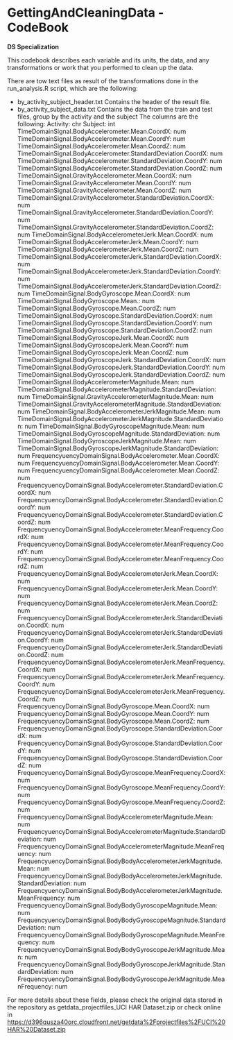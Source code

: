 # GettingAndCleaningData - CodeBook

**DS Specialization**

This codebook describes each variable and its units, the data, and any transformations or work that you performed to clean up the data.

There are tow text files as result of the transformations done in the run_analysis.R script, which are the following:
- by_activity_subject_header.txt
  Contains the header of the result file.
- by_activity_subject_data.txt
  Contains the data from the train and test files, group by the activity and the subject 
The columns are the following:
        Activity: chr
        Subject: int
        TimeDomainSignal.BodyAccelerometer.Mean.CoordX: num
        TimeDomainSignal.BodyAccelerometer.Mean.CoordY: num
        TimeDomainSignal.BodyAccelerometer.Mean.CoordZ: num
        TimeDomainSignal.BodyAccelerometer.StandardDeviation.CoordX: num
        TimeDomainSignal.BodyAccelerometer.StandardDeviation.CoordY: num
        TimeDomainSignal.BodyAccelerometer.StandardDeviation.CoordZ: num
        TimeDomainSignal.GravityAccelerometer.Mean.CoordX: num
        TimeDomainSignal.GravityAccelerometer.Mean.CoordY: num
        TimeDomainSignal.GravityAccelerometer.Mean.CoordZ: num
        TimeDomainSignal.GravityAccelerometer.StandardDeviation.CoordX: num
        TimeDomainSignal.GravityAccelerometer.StandardDeviation.CoordY: num
        TimeDomainSignal.GravityAccelerometer.StandardDeviation.CoordZ: num
        TimeDomainSignal.BodyAccelerometerJerk.Mean.CoordX: num
        TimeDomainSignal.BodyAccelerometerJerk.Mean.CoordY: num
        TimeDomainSignal.BodyAccelerometerJerk.Mean.CoordZ: num
        TimeDomainSignal.BodyAccelerometerJerk.StandardDeviation.CoordX: num
        TimeDomainSignal.BodyAccelerometerJerk.StandardDeviation.CoordY: num
        TimeDomainSignal.BodyAccelerometerJerk.StandardDeviation.CoordZ: num
        TimeDomainSignal.BodyGyroscope.Mean.CoordX: num
        TimeDomainSignal.BodyGyroscope.Mean.: num
        TimeDomainSignal.BodyGyroscope.Mean.CoordZ: num
        TimeDomainSignal.BodyGyroscope.StandardDeviation.CoordX: num
        TimeDomainSignal.BodyGyroscope.StandardDeviation.CoordY: num
        TimeDomainSignal.BodyGyroscope.StandardDeviation.CoordZ: num
        TimeDomainSignal.BodyGyroscopeJerk.Mean.CoordX: num
        TimeDomainSignal.BodyGyroscopeJerk.Mean.CoordY: num
        TimeDomainSignal.BodyGyroscopeJerk.Mean.CoordZ: num
        TimeDomainSignal.BodyGyroscopeJerk.StandardDeviation.CoordX: num
        TimeDomainSignal.BodyGyroscopeJerk.StandardDeviation.CoordY: num
        TimeDomainSignal.BodyGyroscopeJerk.StandardDeviation.CoordZ: num
        TimeDomainSignal.BodyAccelerometerMagnitude.Mean: num
        TimeDomainSignal.BodyAccelerometerMagnitude.StandardDeviation: num
        TimeDomainSignal.GravityAccelerometerMagnitude.Mean: num
        TimeDomainSignal.GravityAccelerometerMagnitude.StandardDeviation: num
        TimeDomainSignal.BodyAccelerometerJerkMagnitude.Mean: num
        TimeDomainSignal.BodyAccelerometerJerkMagnitude.StandardDeviation: num
        TimeDomainSignal.BodyGyroscopeMagnitude.Mean: num
        TimeDomainSignal.BodyGyroscopeMagnitude.StandardDeviation: num
        TimeDomainSignal.BodyGyroscopeJerkMagnitude.Mean: num
        TimeDomainSignal.BodyGyroscopeJerkMagnitude.StandardDeviation: num
        FrequencyuencyDomainSignal.BodyAccelerometer.Mean.CoordX: num
        FrequencyuencyDomainSignal.BodyAccelerometer.Mean.CoordY: num
        FrequencyuencyDomainSignal.BodyAccelerometer.Mean.CoordZ: num
        FrequencyuencyDomainSignal.BodyAccelerometer.StandardDeviation.CoordX: num
        FrequencyuencyDomainSignal.BodyAccelerometer.StandardDeviation.CoordY: num
        FrequencyuencyDomainSignal.BodyAccelerometer.StandardDeviation.CoordZ: num
        FrequencyuencyDomainSignal.BodyAccelerometer.MeanFrequency.CoordX: num
        FrequencyuencyDomainSignal.BodyAccelerometer.MeanFrequency.CoordY: num
        FrequencyuencyDomainSignal.BodyAccelerometer.MeanFrequency.CoordZ: num
        FrequencyuencyDomainSignal.BodyAccelerometerJerk.Mean.CoordX: num
        FrequencyuencyDomainSignal.BodyAccelerometerJerk.Mean.CoordY: num
        FrequencyuencyDomainSignal.BodyAccelerometerJerk.Mean.CoordZ: num
        FrequencyuencyDomainSignal.BodyAccelerometerJerk.StandardDeviation.CoordX: num
        FrequencyuencyDomainSignal.BodyAccelerometerJerk.StandardDeviation.CoordY: num
        FrequencyuencyDomainSignal.BodyAccelerometerJerk.StandardDeviation.CoordZ: num
        FrequencyuencyDomainSignal.BodyAccelerometerJerk.MeanFrequency.CoordX: num
        FrequencyuencyDomainSignal.BodyAccelerometerJerk.MeanFrequency.CoordY: num
        FrequencyuencyDomainSignal.BodyAccelerometerJerk.MeanFrequency.CoordZ: num
        FrequencyuencyDomainSignal.BodyGyroscope.Mean.CoordX: num
        FrequencyuencyDomainSignal.BodyGyroscope.Mean.CoordY: num
        FrequencyuencyDomainSignal.BodyGyroscope.Mean.CoordZ: num
        FrequencyuencyDomainSignal.BodyGyroscope.StandardDeviation.CoordX: num
        FrequencyuencyDomainSignal.BodyGyroscope.StandardDeviation.CoordY: num
        FrequencyuencyDomainSignal.BodyGyroscope.StandardDeviation.CoordZ: num
        FrequencyuencyDomainSignal.BodyGyroscope.MeanFrequency.CoordX: num
        FrequencyuencyDomainSignal.BodyGyroscope.MeanFrequency.CoordY: num
        FrequencyuencyDomainSignal.BodyGyroscope.MeanFrequency.CoordZ: num
        FrequencyuencyDomainSignal.BodyAccelerometerMagnitude.Mean: num
        FrequencyuencyDomainSignal.BodyAccelerometerMagnitude.StandardDeviation: num
        FrequencyuencyDomainSignal.BodyAccelerometerMagnitude.MeanFrequency: num
        FrequencyuencyDomainSignal.BodyBodyAccelerometerJerkMagnitude.Mean: num
        FrequencyuencyDomainSignal.BodyBodyAccelerometerJerkMagnitude.StandardDeviation: num
        FrequencyuencyDomainSignal.BodyBodyAccelerometerJerkMagnitude.MeanFrequency: num
        FrequencyuencyDomainSignal.BodyBodyGyroscopeMagnitude.Mean: num
        FrequencyuencyDomainSignal.BodyBodyGyroscopeMagnitude.StandardDeviation: num
        FrequencyuencyDomainSignal.BodyBodyGyroscopeMagnitude.MeanFrequency: num
        FrequencyuencyDomainSignal.BodyBodyGyroscopeJerkMagnitude.Mean: num
        FrequencyuencyDomainSignal.BodyBodyGyroscopeJerkMagnitude.StandardDeviation: num
        FrequencyuencyDomainSignal.BodyBodyGyroscopeJerkMagnitude.MeanFrequency: num

For more details about these fields, please check the original data stored in the repository as getdata_projectfiles_UCI HAR Dataset.zip or check online in <https://d396qusza40orc.cloudfront.net/getdata%2Fprojectfiles%2FUCI%20HAR%20Dataset.zip>

